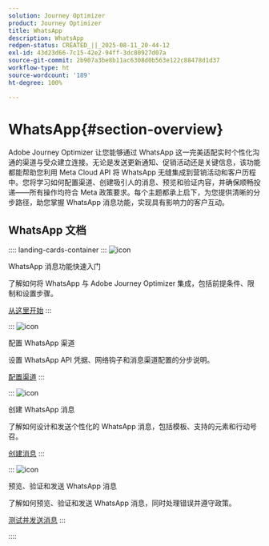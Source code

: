 ```yaml
---
solution: Journey Optimizer
product: Journey Optimizer
title: WhatsApp
description: WhatsApp
redpen-status: CREATED_||_2025-08-11_20-44-12
exl-id: 43d23d66-7c15-42e2-94ff-3dc80927d07a
source-git-commit: 2b907a3be8b11ac6308d0b563e122c88478d1d37
workflow-type: ht
source-wordcount: '189'
ht-degree: 100%

---
```


# WhatsApp{#section-overview}

Adobe Journey Optimizer 让您能够通过 WhatsApp 这一完美适配实时个性化沟通的渠道与受众建立连接。无论是发送更新通知、促销活动还是关键信息，该功能都能帮助您利用 Meta Cloud API 将 WhatsApp 无缝集成到营销活动和客户历程中。您将学习如何配置渠道、创建吸引人的消息、预览和验证内容，并确保顺畅投递——所有操作均符合 Meta 政策要求。每个主题都承上启下，为您提供清晰的分步路径，助您掌握 WhatsApp 消息功能，实现具有影响力的客户互动。

## WhatsApp 文档

:::: landing-cards-container
:::
![icon](https://cdn.experienceleague.adobe.com/icons/circle-play.svg)

WhatsApp 消息功能快速入门

了解如何将 WhatsApp 与 Adobe Journey Optimizer 集成，包括前提条件、限制和设置步骤。

[从这里开始](../using/whatsapp/get-started-whatsapp.md)
:::

:::
![icon](https://cdn.experienceleague.adobe.com/icons/gear.svg)

配置 WhatsApp 渠道

设置 WhatsApp API 凭据、网络钩子和消息渠道配置的分步说明。

[配置渠道](../using/whatsapp/whatsapp-configuration.md)
:::

:::
![icon](https://cdn.experienceleague.adobe.com/icons/list-check.svg)

创建 WhatsApp 消息

了解如何设计和发送个性化的 WhatsApp 消息，包括模板、支持的元素和行动号召。

[创建消息](../using/whatsapp/create-whatsapp.md)
:::

:::
![icon](https://cdn.experienceleague.adobe.com/icons/check-circle.svg)

预览、验证和发送 WhatsApp 消息

了解如何预览、验证和发送 WhatsApp 消息，同时处理错误并遵守政策。

[测试并发送消息](../using/whatsapp/send-whatsapp.md)
:::

::::
